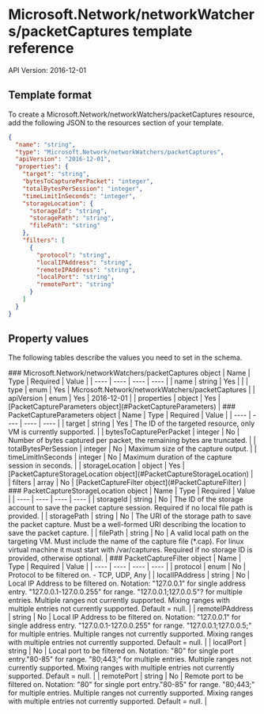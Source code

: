 # Microsoft.Network/networkWatchers/packetCaptures template reference
API Version: 2016-12-01
## Template format

To create a Microsoft.Network/networkWatchers/packetCaptures resource, add the following JSON to the resources section of your template.

```json
{
  "name": "string",
  "type": "Microsoft.Network/networkWatchers/packetCaptures",
  "apiVersion": "2016-12-01",
  "properties": {
    "target": "string",
    "bytesToCapturePerPacket": "integer",
    "totalBytesPerSession": "integer",
    "timeLimitInSeconds": "integer",
    "storageLocation": {
      "storageId": "string",
      "storagePath": "string",
      "filePath": "string"
    },
    "filters": [
      {
        "protocol": "string",
        "localIPAddress": "string",
        "remoteIPAddress": "string",
        "localPort": "string",
        "remotePort": "string"
      }
    ]
  }
}
```
## Property values

The following tables describe the values you need to set in the schema.

<a id="Microsoft.Network/networkWatchers/packetCaptures" />
### Microsoft.Network/networkWatchers/packetCaptures object
|  Name | Type | Required | Value |
|  ---- | ---- | ---- | ---- |
|  name | string | Yes |  |
|  type | enum | Yes | Microsoft.Network/networkWatchers/packetCaptures |
|  apiVersion | enum | Yes | 2016-12-01 |
|  properties | object | Yes | [PacketCaptureParameters object](#PacketCaptureParameters) |


<a id="PacketCaptureParameters" />
### PacketCaptureParameters object
|  Name | Type | Required | Value |
|  ---- | ---- | ---- | ---- |
|  target | string | Yes | The ID of the targeted resource, only VM is currently supported. |
|  bytesToCapturePerPacket | integer | No | Number of bytes captured per packet, the remaining bytes are truncated. |
|  totalBytesPerSession | integer | No | Maximum size of the capture output. |
|  timeLimitInSeconds | integer | No | Maximum duration of the capture session in seconds. |
|  storageLocation | object | Yes | [PacketCaptureStorageLocation object](#PacketCaptureStorageLocation) |
|  filters | array | No | [PacketCaptureFilter object](#PacketCaptureFilter) |


<a id="PacketCaptureStorageLocation" />
### PacketCaptureStorageLocation object
|  Name | Type | Required | Value |
|  ---- | ---- | ---- | ---- |
|  storageId | string | No | The ID of the storage account to save the packet capture session. Required if no local file path is provided. |
|  storagePath | string | No | The URI of the storage path to save the packet capture. Must be a well-formed URI describing the location to save the packet capture. |
|  filePath | string | No | A valid local path on the targeting VM. Must include the name of the capture file (*.cap). For linux virtual machine it must start with /var/captures. Required if no storage ID is provided, otherwise optional. |


<a id="PacketCaptureFilter" />
### PacketCaptureFilter object
|  Name | Type | Required | Value |
|  ---- | ---- | ---- | ---- |
|  protocol | enum | No | Protocol to be filtered on. - TCP, UDP, Any |
|  localIPAddress | string | No | Local IP Address to be filtered on. Notation: "127.0.0.1" for single address entry. "127.0.0.1-127.0.0.255" for range. "127.0.0.1;127.0.0.5"? for multiple entries. Multiple ranges not currently supported. Mixing ranges with multiple entries not currently supported. Default = null. |
|  remoteIPAddress | string | No | Local IP Address to be filtered on. Notation: "127.0.0.1" for single address entry. "127.0.0.1-127.0.0.255" for range. "127.0.0.1;127.0.0.5;" for multiple entries. Multiple ranges not currently supported. Mixing ranges with multiple entries not currently supported. Default = null. |
|  localPort | string | No | Local port to be filtered on. Notation: "80" for single port entry."80-85" for range. "80;443;" for multiple entries. Multiple ranges not currently supported. Mixing ranges with multiple entries not currently supported. Default = null. |
|  remotePort | string | No | Remote port to be filtered on. Notation: "80" for single port entry."80-85" for range. "80;443;" for multiple entries. Multiple ranges not currently supported. Mixing ranges with multiple entries not currently supported. Default = null. |

